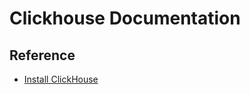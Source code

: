 # Clickhouse Documentation

## Reference

- [Install ClickHouse](https://clickhouse.com/docs/en/install)